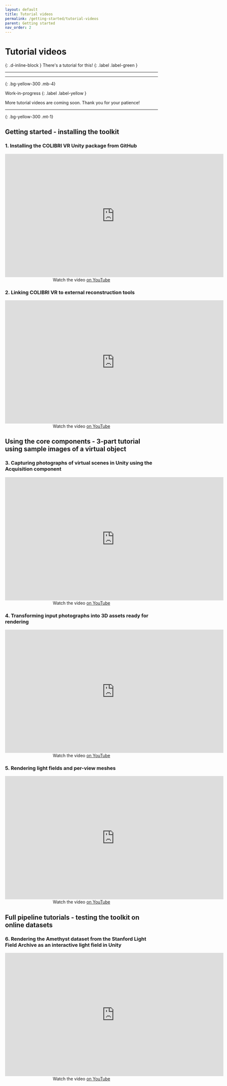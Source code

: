 ```yaml
---
layout: default
title: Tutorial videos
permalink: /getting-started/tutorial-videos
parent: Getting started
nav_order: 2
---
```


# Tutorial videos
{: .d-inline-block }
There's a tutorial for this!
{: .label .label-green }

* * *

* * *
{: .bg-yellow-300 .mb-4}

Work-in-progress
{: .label .label-yellow }

More tutorial videos are coming soon. Thank you for your patience!

* * *
{: .bg-yellow-300 .mt-1}

## Getting started - installing the toolkit

### 1. Installing the COLIBRI VR Unity package from GitHub

<p align="center">
  <iframe width="720" height="405" src="https://www.youtube.com/embed/X5kTmxQ_WgE" frameborder="0" allow="accelerometer; autoplay; encrypted-media; gyroscope; picture-in-picture" allowfullscreen></iframe><br>
   Watch the video <a href="https://youtu.be/X5kTmxQ_WgE">on YouTube</a><br>
</p>

### 2. Linking COLIBRI VR to external reconstruction tools

<p align="center">
  <iframe width="720" height="405" src="https://www.youtube.com/embed/Jc2Iyk1iY7Y" frameborder="0" allow="accelerometer; autoplay; encrypted-media; gyroscope; picture-in-picture" allowfullscreen></iframe><br>
   Watch the video <a href="https://youtu.be/Jc2Iyk1iY7Y">on YouTube</a><br>
</p>

## Using the core components - 3-part tutorial using sample images of a virtual object

### 3. Capturing photographs of virtual scenes in Unity using the Acquisition component

<p align="center">
  <iframe width="720" height="405" src="https://www.youtube.com/embed/wshL70EglEc" frameborder="0" allow="accelerometer; autoplay; encrypted-media; gyroscope; picture-in-picture" allowfullscreen></iframe><br>
   Watch the video <a href="https://youtu.be/wshL70EglEc">on YouTube</a><br>
</p>

### 4. Transforming input photographs into 3D assets ready for rendering

<p align="center">
  <iframe width="720" height="405" src="https://www.youtube.com/embed/9_KNvYMCEVs" frameborder="0" allow="accelerometer; autoplay; encrypted-media; gyroscope; picture-in-picture" allowfullscreen></iframe><br>
   Watch the video <a href="https://youtu.be/9_KNvYMCEVs">on YouTube</a><br>
</p>

### 5. Rendering light fields and per-view meshes

<p align="center">
  <iframe width="720" height="405" src="https://www.youtube.com/embed/xcOn0i20Bjg" frameborder="0" allow="accelerometer; autoplay; encrypted-media; gyroscope; picture-in-picture" allowfullscreen></iframe><br>
   Watch the video <a href="https://youtu.be/xcOn0i20Bjg">on YouTube</a><br>
</p>

## Full pipeline tutorials - testing the toolkit on online datasets

### 6. Rendering the Amethyst dataset from the Stanford Light Field Archive as an interactive light field in Unity

<p align="center">
  <iframe width="720" height="405" src="https://www.youtube.com/embed/hLzmGDVb538" frameborder="0" allow="accelerometer; autoplay; encrypted-media; gyroscope; picture-in-picture" allowfullscreen></iframe><br>
   Watch the video <a href="https://youtu.be/hLzmGDVb538">on YouTube</a><br>
</p>



